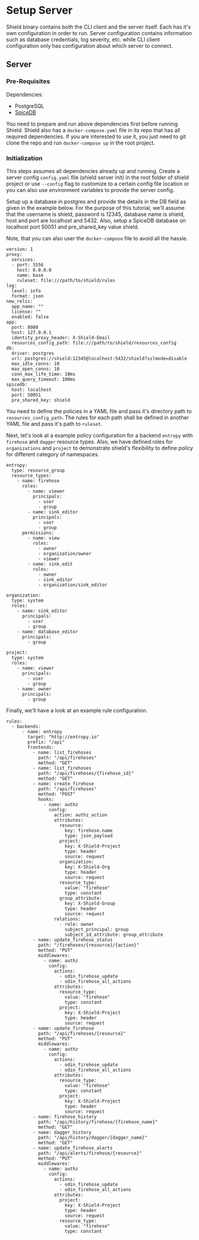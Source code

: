# Setup Server

Shield binary contains both the CLI client and the server itself. Each has it's own configuration in order to run. Server configuration contains information such as database credentials, log severity, etc. while CLI client configuration only has configuration about which server to connect.

## Server

### Pre-Requisites

Dependencies:

- PostgreSQL
- [SpiceDB]((https://github.com/authzed/spicedb))

You need to prepare and run above dependencies first before running Shield. Shield also has a `docker-compose.yaml` file in its repo that has all required dependencies. If you are interested to use it, you just need to git clone the repo and run `docker-compose up` in the root project.

### Initialization

This steps assumes all dependencies already up and running. Create a server config `config.yaml` file (shield server init) in the root folder of shield project or use `--config` flag to customize to a certain config file location or you can also use environment variables to provide the server config.

Setup up a database in postgres and provide the details in the DB field as given in the example below. For the purpose of this tutorial, we'll assume that the username is shield, password is 12345, database name is shield, host and port are localhost and 5432. Also, setup a SpiceDB database on localhost port 50051 and pre_shared_key value shield.

Note, that you can also user the `docker-compose` file to avoid all the hassle.

```
version: 1
proxy:
  services:
  - port: 5556
    host: 0.0.0.0
    name: base
    ruleset: file:///path/to/shield/rules
log:
  level: info
  format: json
new_relic:
  app_name: ""
  license: ""
  enabled: false
app:
  port: 8080
  host: 127.0.0.1
  identity_proxy_header: X-Shield-Email
  resources_config_path: file:///path/to/shield/resources_config
db:
  driver: postgres
  url: postgres://shield:12345@localhost:5432/shield?sslmode=disable
  max_idle_conns: 10
  max_open_conns: 10
  conn_max_life_time: 10ms
  max_query_timeout: 100ms
spicedb:
  host: localhost
  port: 50051
  pre_shared_key: shield

```

You need to define the policies in a YAML file and pass it's directory path to `resources_config_path`. The rules for each path shall be defined in another YAML file and pass it's path to `ruleset`.

Next, let's look at a example policy configuration for a backend `entropy` with `firehose` and `dagger` resource types. Also, we have defined roles for `organizations` and `project` to demonstrate shield's flexibility to define policy for different category of namespaces. 

```
entropy:
  type: resource_group
  resource_types:
    - name: firehose
      roles:
        - name: viewer
          principals:
            - user
            - group
        - name: sink_editor
          principals:
            - user
            - group
      permissions:
        - name: view
          roles:
            - owner
            - organization/owner
            - viewer
        - name: sink_edit
          roles:
            - owner
            - sink_editor
            - organization/sink_editor

organization:
  type: system
  roles:
    - name: sink_editor
      principals:
        - user
        - group
    - name: database_editor
      principals:
        - group

project:
  type: system
  roles:
    - name: viewer
      principals:
        - user
        - group
    - name: owner
      principals:
        - group

```

Finally, we'll have a look at an example rule configuration.

```
rules:
  - backends:
      - name: entropy
        target: "http://entropy.io"
        prefix: "/api"
        frontends:
          - name: list_firehoses
            path: "/api/firehoses"
            method: "GET"
          - name: list_firehoses
            path: "/api/firehoses/{firehose_id}"
            method: "GET"
          - name: create_firehose
            path: "/api/firehoses"
            method: "POST"
            hooks:
              - name: authz
                config:
                  action: authz_action
                  attributes:
                    resource:
                      key: firehose.name
                      type: json_payload
                    project:
                      key: X-Shield-Project
                      type: header
                      source: request
                    organization:
                      key: X-Shield-Org
                      type: header
                      source: request
                    resource_type:
                      value: "firehose"
                      type: constant
                    group_attribute:
                      key: X-Shield-Group
                      type: header
                      source: request
                  relations:
                    - role: owner
                      subject_principal: group
                      subject_id_attribute: group_attribute
          - name: update_firehose_status
            path: "/firehoses/{resource}/{action}"
            method: "PUT"
            middlewares:
              - name: authz
                config:
                  actions:
                    - odin_firehose_update
                    - odin_firehose_all_actions
                  attributes:
                    resource_type:
                      value: "firehose"
                      type: constant
                    project:
                      key: X-Shield-Project
                      type: header
                      source: request
          - name: update_firehose
            path: "/api/firehoses/{resource}"
            method: "PUT"
            middlewares:
              - name: authz
                config:
                  actions:
                    - odin_firehose_update
                    - odin_firehose_all_actions
                  attributes:
                    resource_type:
                      value: "firehose"
                      type: constant
                    project:
                      key: X-Shield-Project
                      type: header
                      source: request
          - name: firehose_history
            path: "/api/history/firehose/{firehose_name}"
            method: "GET"
          - name: dagger_history
            path: "/api/history/dagger/{dagger_name}"
            method: "GET"
          - name: update_firehose_alerts
            path: "/api/alerts/firehose/{resource}"
            method: "PUT"
            middlewares:
              - name: authz
                config:
                  actions:
                    - odin_firehose_update
                    - odin_firehose_all_actions
                  attributes:
                    project:
                      key: X-Shield-Project
                      type: header
                      source: request
                    resource_type:
                      value: "firehose"
                      type: constant

```